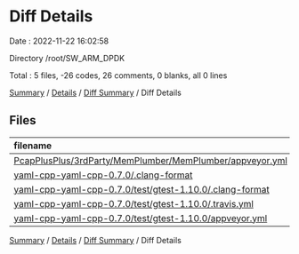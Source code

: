 # Diff Details

Date : 2022-11-22 16:02:58

Directory /root/SW_ARM_DPDK

Total : 5 files,  -26 codes, 26 comments, 0 blanks, all 0 lines

[Summary](results.md) / [Details](details.md) / [Diff Summary](diff.md) / Diff Details

## Files
| filename | language | code | comment | blank | total |
| :--- | :--- | ---: | ---: | ---: | ---: |
| [PcapPlusPlus/3rdParty/MemPlumber/MemPlumber/appveyor.yml](/PcapPlusPlus/3rdParty/MemPlumber/MemPlumber/appveyor.yml) | YAML | -1 | 1 | 0 | 0 |
| [yaml-cpp-yaml-cpp-0.7.0/.clang-format](/yaml-cpp-yaml-cpp-0.7.0/.clang-format) | YAML | -1 | 1 | 0 | 0 |
| [yaml-cpp-yaml-cpp-0.7.0/test/gtest-1.10.0/.clang-format](/yaml-cpp-yaml-cpp-0.7.0/test/gtest-1.10.0/.clang-format) | YAML | -2 | 2 | 0 | 0 |
| [yaml-cpp-yaml-cpp-0.7.0/test/gtest-1.10.0/.travis.yml](/yaml-cpp-yaml-cpp-0.7.0/test/gtest-1.10.0/.travis.yml) | YAML | -13 | 13 | 0 | 0 |
| [yaml-cpp-yaml-cpp-0.7.0/test/gtest-1.10.0/appveyor.yml](/yaml-cpp-yaml-cpp-0.7.0/test/gtest-1.10.0/appveyor.yml) | YAML | -9 | 9 | 0 | 0 |

[Summary](results.md) / [Details](details.md) / [Diff Summary](diff.md) / Diff Details